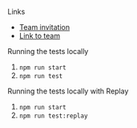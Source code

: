 Links

- [Team invitation](https://app.replay.io/team/invitation?code=aeaef68a-83d4-40b8-ab12-bc3412e84cd3)
- [Link to team](https://app.replay.io/team/dzpkOGM3Yzc1NC0xMjAxLTRiY2EtODU2MS0xODIyMTNkMmEwNDQ=/runs)

Running the tests locally

1. `npm run start`
2. `npm run test`

Running the tests locally with Replay

1. `npm run start`
2. `npm run test:replay`
